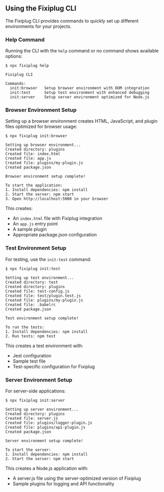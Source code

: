 ## Using the Fixiplug CLI

The Fixiplug CLI provides commands to quickly set up different environments for your projects.

### Help Command

Running the CLI with the `help` command or no command shows available options:

```
$ npx fixiplug help

Fixiplug CLI

Commands:
  init:browser   Setup browser environment with DOM integration
  init:test      Setup test environment with enhanced debugging
  init:server    Setup server environment optimized for Node.js
```

### Browser Environment Setup

Setting up a browser environment creates HTML, JavaScript, and plugin files optimized for browser usage:

```
$ npx fixiplug init:browser

Setting up browser environment...
Created directory: plugins
Created file: index.html
Created file: app.js
Created file: plugins/my-plugin.js
Created package.json

Browser environment setup complete!

To start the application:
1. Install dependencies: npm install
2. Start the server: npm start
3. Open http://localhost:5000 in your browser
```

This creates:

- An `index.html` file with Fixiplug integration
- An `app.js` entry point
- A sample plugin
- Appropriate package.json configuration

### Test Environment Setup

For testing, use the `init:test` command:

```
$ npx fixiplug init:test

Setting up test environment...
Created directory: test
Created directory: plugins
Created file: test-config.js
Created file: test/plugin.test.js
Created file: plugins/my-plugin.js
Created file: .babelrc
Created package.json

Test environment setup complete!

To run the tests:
1. Install dependencies: npm install
2. Run tests: npm test
```

This creates a test environment with:

- Jest configuration
- Sample test file
- Test-specific configuration for Fixiplug

### Server Environment Setup

For server-side applications:

```
$ npx fixiplug init:server

Setting up server environment...
Created directory: plugins
Created file: server.js
Created file: plugins/logger-plugin.js
Created file: plugins/api-plugin.js
Created package.json

Server environment setup complete!

To start the server:
1. Install dependencies: npm install
2. Start the server: npm start
```

This creates a Node.js application with:

- A server.js file using the server-optimized version of Fixiplug
- Sample plugins for logging and API functionality
